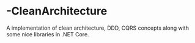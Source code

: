 # -CleanArchitecture
A implementation of clean architecture, DDD, CQRS concepts along with some nice libraries in .NET Core.
